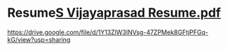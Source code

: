 # Resume[S Vijayaprasad Resume.pdf](https://github.com/svijaym/Resume/files/9903622/S.Vijayaprasad.Resume.pdf)
https://drive.google.com/file/d/1Y13ZlW3INVsg-47ZPMek8GFtjPFGq-kG/view?usp=sharing
